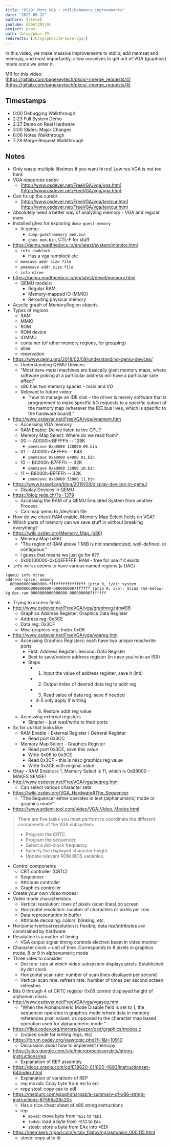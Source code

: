 ```yaml
---
title: "OS19: More VGA + stdlib/memory improvements"
date: "2022-09-12"
authors: [steve]
youtube: E26AtZNIj8c
project: pkos
path: /blog/pkos-19
redirects: [/blog/pkos/19-more-vga/]
---
```


<YouTubePlayer youtubeLink={frontmatter.youtube} />

In this video, we make massive improvements to stdlib, add memset and memcpy, and most importantly, allow ourselves to get out of VGA (graphics) mode once we enter it.

MR for this video: [https://gitlab.com/pagekeytech/pkos/-/merge_requests/4](https://gitlab.com/pagekeytech/pkos/-/merge_requests/4)

<!-- truncate -->

## Timestamps
- 0:00 Debugging Walkthrough
- 2:23 Full System Demo
- 2:27 Demo on Real Hardware
- 3:00 Slides: Major Changes
- 6:06 Notes Walkthrough
- 7:28 Merge Request Walkthrough

## Notes
- Only waste multiple lifetimes if you want hi res! Low res VGA is not too hard  
- VGA resources osdev  
	- [http://www.osdever.net/FreeVGA/vga/vga.htm](http://www.osdever.net/FreeVGA/vga/vga.htm)  
- Can fix up the cursor:  
	- [http://www.osdever.net/FreeVGA/vga/textcur.htm](http://www.osdever.net/FreeVGA/vga/textcur.htm)  
- Absolutely need a better way of analyzing memory - VGA and regular mem
- Installed ghex for exploring `dump-guest-memory`
	- In qemu: 
		- `dump-guest-memory mem.bin`
		- `ghex mem.bin`, CTL-F for stuff
- https://qemu.readthedocs.io/en/latest/system/monitor.html
	- `info ramblock`
		- Has a vga ramblock etc
	- `memsave addr size file`
	- `pmemsave addr size file`
	- `info mtree`
- https://qemu.readthedocs.io/en/latest/devel/memory.html
	- QEMU models:
		- Regular RAM
		- Memory-mapped IO (MMIO)
		- Rerouting physical memory
- Acyclic graph of MemoryRegion objects
- Types of regions
	- RAM
	- MMIO
	- ROM
	- ROM device
	- IOMMU
	- container (of other memory regions, for grouping)
	- alias
	- reservation
- https://www.qemu.org/2018/02/09/understanding-qemu-devices/
	- Understanding QEMU Devices
	- "Most bare-metal machines are basically giant memory maps, where software poking at a particular address will have a particular side effect"
	- x86 has two memory spaces - main and I/O
	- Relevant to future video:
		- "how to manage an IDE disk - the driver is merely software that is programmed to make specific I/O requests to a specific subset of the memory map (wherever the IDE bus lives, which is specific to the hardware board)."
- http://www.osdever.net/FreeVGA/vga/vgamem.htm
	- Accessing VGA memory
	- RAM Enable: Do we listen to the CPU?
	- Memory Map Select: Where do we read from?
	- 00 -- A0000h-BFFFFh -- 128K
		- `pmemsave 0xa0000 128000 00.bin`
	- 01 -- A0000h-AFFFFh -- 64K
		- `pmemsave 0xa0000 64000 01.bin`
	- 10 -- B0000h-B7FFFh -- 32K
		- `pmemsave 0xa0000 32000 10.bin`
	- 11 -- B8000h-BFFFFh -- 32K
		- `pmemsave 0xa0000 32000 11.bin`
- https://www.kraxel.org/blog/2019/09/display-devices-in-qemu/
	- Display Devices in QEMU
- https://blog.reds.ch/?p=1379
	- Accessing the RAM of a QEMU Emulated System from another Process
	- Can map qemu to /dev/shm file
- How do we check RAM enable, Memory Map Select fields on VGA?
- Which parts of memory can we save stuff in without breaking everything?
- https://wiki.osdev.org/Memory_Map_(x86)
	- Memory Map (x86)
	- "The region of RAM above 1 MiB is not standardized, well-defined, or contiguous."
	- I guess that means we just go for it??
	- 0x00100000-0x00EFFFFF: RAM - free for use if it exists
- `info mtree` seems to have various named regions (a DAG)
```
(qemu) info mtree
address-space: memory
  0000000000000000-ffffffffffffffff (prio 0, i/o): system
    0000000000000000-0000000007ffffff (prio 0, i/o): alias ram-below-4g @pc.ram 0000000000000000-0000000007ffffff
```
- Trying to access fields
- http://www.osdever.net/FreeVGA/vga/graphreg.htm#06
	- Graphics Address Register, Graphics Data Register
	- Address reg: 0x3CE
	- Data reg: 0x3CF
	- Misc graphics reg: Index 0x06
- http://www.osdever.net/FreeVGA/vga/vgareg.htm
	- Accessing Graphics Registers: each have two unique read/write ports
		- First: Address Register. Second: Data Register
		- Best to save/restore address register (in case you're in an ISR)
		- Steps
			- 1. Input the value of address register, save it (inb)
			- 2. Output index of desired data reg to addr reg
			- 3. Read value of data reg, save if needed
			- 4-5 only apply if writing
			- 6. Restore addr reg value
	- Accessing external registers
		- Simpler - just read/write to their ports
- So for us that looks like:
	- RAM Enable - External Register / General Register
		- Read port 0x3CC
	- Memory Map Select - Graphics Register
		- Read port 0x3CE, save this value
		- Write 0x06 to 0x3CE
		- Read 0x3CF - this is misc graphics reg value
		- Write 0x3CE with original value
- Okay - RAM Enable is 1, Memory Select is 11, which is 0xB8000 - MAKES SENSE!
- http://www.osdever.net/FreeVGA/vga/seqreg.htm
	- Can select various character sets
- https://wiki.osdev.org/VGA_Hardware#The_Sequencer
	- "The Sequencer either operates in text (alphanumeric) mode or graphics mode"
- https://www.ardent-tool.com/video/VGA_Video_Modes.html
> There are five tasks you must perform to coordinate the different components of the VGA subsystem:
> - Program the CRTC.
> - Program the sequencer.
> - Select a dot-clock frequency.
> - Specify the displayed character height.
> - Update relevant ROM BIOS variables.
-  Control components
	- CRT controller (CRTC)
	- Sequencer
	- Attribute controller
	- Graphics controller
- Create your own video modes!
- Video mode characteristics
	- Vertical resolution: rows of pixels (scan lines) on screen
	- Horizontal resolution: number of characters or pixels per row
	- Data representation in buffer
	- Attribute decoding: colors, blinking, etc.
- Horizontal/vertical resolution is flexible; data rep/attributes are constrained by hardware
- Resolution is a matter of timing
	- VGA output signal timing controls electron beam in video monitor
- Character clock = unit of time. Corresponds to 8 pixels in graphics mode, 8 or 9 in alphanumeric mode
- Three rates to consider
	- Dot rate: rate at which video subsystem displays pixels. Established by dot clock
	- Horizontal scan rate: number of scan lines displayed per second
	- Vertical scan rate: refresh rate. Number of times per second screen refreshes
- Bits 0 through 4 of CRTC register 0x09 control displayed height of alphanum chars
- http://www.osdever.net/FreeVGA/vga/vgaseq.htm
	- "When the Alphanumeric Mode Disable field is set to 1, the sequencer operates in graphics mode where data in memory references pixel values, as opposed to the character map based operation used for alphanumeric mode."
- https://files.osdev.org/mirrors/geezer/osd/graphics/modes.c
	- (copied code for writing regs, etc)
- https://forum.osdev.org/viewtopic.php?f=1&t=10910
	- Discussion about how to implement memcpy
- https://sites.google.com/site/microprocessorsbits/string-instructions/rep
	- Explanation of REP assembly
- https://docs.oracle.com/cd/E19620-01/805-4693/instructionset-64/index.html
	- Explanation of variations of REP
	- rep movsb: Copy byte from esi to edi
	- repz stosl: copy eax to edl
- https://medium.com/@ophirharpaz/a-summary-of-x86-string-instructions-87566a28c20c
	- Has a nice cheat sheet of x86 string instructions
	- rep
		- `movsb`: move byte from `*ESI` to `*EDI`
		- `lodsb`: load a byte from `*ESI` to `EAx`
		- stosb: store a byte from EAx into \*EDI
- https://members.tripod.com/vitaly_filatov/ng/asm/asm_000.115.html
	- stosb: copy al to di
